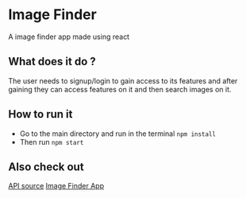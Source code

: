 # Image Finder
A image finder app made using react
## What does it do ?
The user needs to signup/login to gain access to its features and after gaining they can access features on it and then search images on it.
## How to run it
- Go to the main directory and run in the terminal `npm install`
- Then run `npm start`
## Also check out
[API source](https://pixabay.com/api/docs/)
[Image Finder App](https://imtanmay21.github.io/ImageFinder)
